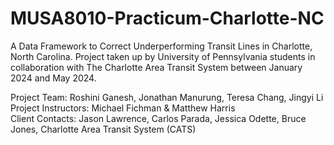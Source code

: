 # MUSA8010-Practicum-Charlotte-NC
A Data Framework to Correct Underperforming Transit Lines in Charlotte, North Carolina. Project taken up by University of Pennsylvania students in collaboration with The Charlotte Area Transit System between January 2024 and May 2024. 

Project Team: Roshini Ganesh, Jonathan Manurung, Teresa Chang, Jingyi Li  <br>
Project Instructors: Michael Fichman & Matthew Harris  <br>
Client Contacts: Jason Lawrence, Carlos Parada, Jessica Odette, Bruce Jones, Charlotte Area Transit System (CATS)

